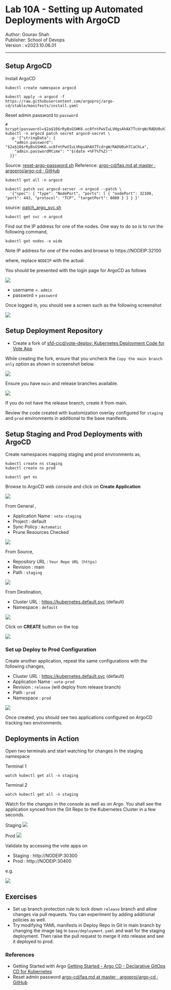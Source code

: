 # Lab 10A -  Setting up Automated Deployments with ArgoCD
Author: Gourav Shah  
Publisher: School of Devops  
Version : v2023.10.06.01  
- - -

## Setup ArgoCD

Install ArgoCD

```
kubectl create namespace argocd

kubectl apply -n argocd -f https://raw.githubusercontent.com/argoproj/argo-cd/stable/manifests/install.yaml
```


Reset admin password to `password`

```
# bcrypt(password)=$2a$10$rRyBsGSHK6.uc8fntPwVIuLVHgsAhAX7TcdrqW/RADU0uh7CaChLa
kubectl -n argocd patch secret argocd-secret \
  -p '{"stringData": {
    "admin.password": "$2a$10$rRyBsGSHK6.uc8fntPwVIuLVHgsAhAX7TcdrqW/RADU0uh7CaChLa",
    "admin.passwordMtime": "'$(date +%FT%T%Z)'"
  }}'

```
Source: [reset-argo-password.sh](https://gist.github.com/initcron/09d8b6c70d527b5e8894472efa83a895)
Reference: [argo-cd/faq.md at master · argoproj/argo-cd · GitHub](https://github.com/argoproj/argo-cd/blob/master/docs/faq.md#i-forgot-the-admin-password-how-do-i-reset-it)

```
kubectl get all -n argocd
```

```
kubectl patch svc argocd-server -n argocd --patch \
  '{"spec": { "type": "NodePort", "ports": [ { "nodePort": 32100, "port": 443, "protocol": "TCP", "targetPort": 8080 } ] } }'

```
source: [patch_argo_svc.sh](https://gist.github.com/initcron/a14fe418b8a7325e3ed5ecebf6fadb53)

```
kubectl get svc -n argocd
```


Find out the IP address for one of the nodes. One way to do so is to run the following command,

```
kubectl get nodes -o wide
```

Note IP address for one of the nodes and browse to https://NODEIP:32100

where, replace `NODEIP` with the actual.


You should be presented with the  login page for ArgoCD as follows

![](images/argo/01.png)

* username  =.   `admin`
* password   =   `password`


Once logged in, you should see a screen such as  the following screenshot

![](images/argo/02.png)


## Setup Deployment Repository

* Create a fork of [sfd-cicd/vote-deploy: Kubernetes Deployment Code for Vote App](https://github.com/sfd-cicd/vote-deploy)


While creating the fork, ensure that you uncheck the `Copy the main branch only` option as shown in screenshot below.

![](images/argo/03.png)

Ensure you have `main` and release branches available.

![](images/argo/04.png)

If you do not have the release branch, create it from main.

Review the code created with kustomization overlay configured for `staging` and `prod` environments in additional to the base manifests.


## Setup Staging and Prod Deployments with ArgoCD

Create namespaces mapping staging and prod environments as,

```
kubectl create ns staging
kubectl create ns prod

kubectl get ns
```

Browse to ArgoCD web console and click on **Create Application**

![](images/argo/05.png)


From General ,

  * Application Name : `vote-staging`  
  * Project : default  
  * Sync Policy : `Automatic`  
  * Prune Resources Checked


![](images/argo/06.png)





From Source,  

  * Repository URL : `Your Repo URL (https)`  
  * Revision : main   
  * Path :  `staging`  


![](images/argo/07.png)



From Destination,  

  * Cluster URL :  https://kubernetes.default.svc   (default)  
  * Namespace : `default`  


![](images/argo/08.png)  



Click on **CREATE** button on the top


![](images/argo/09.png)


### Set up Deploy to Prod Configuration

Create another application, repeat the same configurations with the following changes,

  * Cluster URL :  https://kubernetes.default.svc   (default)  
  * Application Name  : `vote-prod`  
  * Revision  : `release`  (will deploy from release branch)  
  * Path  : `prod`  
  * Namespace  : `prod`  

![](images/argo/10.png)

Once created, you should see two applications configured on ArgoCD tracking two environments.

## Deployments in Action

Open two  terminals and start watching for changes in the staging namespace

Terminal 1
```
watch kubectl get all -n staging
```

Terminal 2
```
watch kubectl get all -n staging
```


Watch for the changes in the console as well as on Argo.  You shall see the application synced from the Git Repo to the Kubernetes Cluster in a few seconds.  

Staging
![](images/argo/11.png)

Prod
![](images/argo/12.png)

Validate by accessing the vote apps on

  * Staging : http://NODEIP:30300  
  * Prod  : http://NODEIP:30400  


e.g.

![](images/argo/13.png)

## Exercises


* Set up branch protection rule to lock down `release` branch and allow changes via pull requests. You can experiment by adding additional policies as well.
* Try modifying YAML manifests in Deploy  Repo in Git in main branch by changing the image tag in `base/deployment.yaml` and  wait for the staging deployment.  Then raise the pull request to merge it into release and see it deployed to prod.  



### References

* Getting Started with Argo [Getting Started - Argo CD - Declarative GitOps CD for Kubernetes](https://argoproj.github.io/argo-cd/getting_started/)
* Reset admin password [argo-cd/faq.md at master · argoproj/argo-cd · GitHub](https://github.com/argoproj/argo-cd/blob/master/docs/faq.md#i-forgot-the-admin-password-how-do-i-reset-it)
